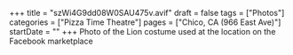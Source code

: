 +++
title = "szWi4G9dd08W0SAU475v.avif"
draft = false
tags = ["Photos"]
categories = ["Pizza Time Theatre"]
pages = ["Chico, CA (966 East Ave)"]
startDate = ""
+++
Photo of the Lion costume used at the location on the Facebook marketplace
